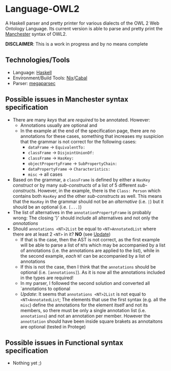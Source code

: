 # Language-OWL2

A Haskell parser and pretty printer for various dialects of the OWL 2 Web Ontology Language.
Its current version is able to parse and pretty print the [Manchester](https://www.w3.org/TR/owl2-manchester-syntax) syntax of OWL2.

**DISCLAIMER**: This is a work in progress and by no means complete


## Technologies/Tools

- Language: [Haskell](https://www.haskell.org/)
- Environment/Build Tools: [Nix](https://nixos.org/nixpkgs/manual/#users-guide-to-the-haskell-infrastructure)/[Cabal](https://cabal.readthedocs.io/en/latest/)
- Parser: [megaparsec](http://hackage.haskell.org/package/megaparsec) 


## Possible issues in Manchester syntax specification

- There are many _keys_ that are *required* to be annotated. However:
  - Annotations usually are optional and
  - In the example at the end of the specification page, there are no annotations for these cases, something that increases my suspicion that the grammar is not correct for the following cases:
    - `dataFrame` -> `EquivalentTo:`
    - `classFrame` -> `DisjointUnionOf:`
    - `classFrame` -> `HasKey:`
    - `objectPropertyFrame` -> `SubPropertyChain:`
    - `dataPropertyFrame` -> `Characteristics:`
    - `misc` -> all cases
- Based on the grammar, a `classFrame` is defined by either a `HasKey` _construct_ or by many _sub-constructs_ of a list of 5 different _sub-constructs_. However, in the example, there is the `Class: Person` which contains both `HasKey` and the other _sub-constructs_ as well. This means that the `HasKey` in the grammar should not be an _alternative_ (i.e. `|`) but it should be an optional (i.e. `[...]`) 
- The list of alternatives in the `annotationPropertyFrame` is probably wrong: The closing '}' should include all alternatives and not only the _annotations_ 
- Should `annotations <NT>2List` be equal to `<NT>AnnotatedList` where there are at least 2 `<NT>` in it? **NO** (see [Update](#update1))
  - If that is the case, then the AST is not correct, as the first example will be able to parse a list of `NT`s which may be accompanied by a list of annotations (i.e. the annotations are applied to the list), while in the second example, *each* `NT` can be accompanied by a list of annotations
  - If this is not the case, then I think that the `annotations` should be optional (i.e. `[annotations]`). As it is now all the annotations included in the types are required!
  - In my parser, I followed the second solution and converted all `annotations to optional
  - <a name="update1"></a>*Update*: It seems that `annotations <NT>2List` is not equal to `<NT>AnnotatedList`; The elements that use the first syntax (e.g. all the `misc`) define the annotations for the element itself and not its members, so there must be only a single annotation list (i.e. `annotations`) and not an annotation per member. However the `annottation` should have been inside square brakets as annotaitons are optional (tested in Protege)


## Possible issues in Functional syntax specification

- Nothing yet ;)
